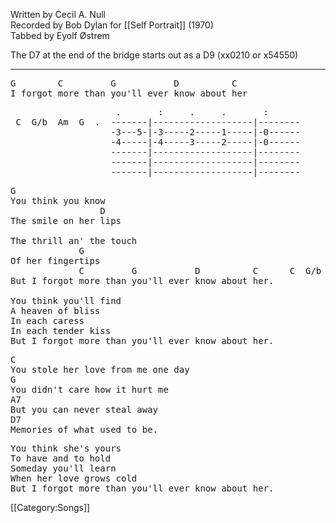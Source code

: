 Written by Cecil A. Null<br>
Recorded by Bob Dylan for [[Self Portrait]] (1970)<br>
Tabbed by Eyolf Østrem

The D7 at the end of the bridge starts out as a D9 (xx0210 or x54550)

----
<pre class="verse">
G        C         G           D          C
I forgot more than you'll ever know about her
</pre>
<pre class="tab">
                    .       :     .     .       :
 C  G/b  Am  G  .  -------|-------------------|--------
                   -3---5-|-3-----2-----1-----|-0------
                   -4-----|-4-----3-----2-----|-0------
                   -------|-------------------|--------
                   -------|-------------------|--------
                   -------|-------------------|--------
</pre>
<pre class="verse">
G
You think you know
                 D
The smile on her lips

The thrill an' the touch
             G
Of her fingertips
             C         G           D          C      C  G/b  Am  G
But I forgot more than you'll ever know about her.

You think you'll find
A heaven of bliss
In each caress
In each tender kiss
But I forgot more than you'll ever know about her.
</pre>

<pre class="bridge">
C
You stole her love from me one day
G
You didn't care how it hurt me
A7
But you can never steal away
D7
Memories of what used to be.
</pre>

<pre class="verse">
You think she's yours
To have and to hold
Someday you'll learn
When her love grows cold
But I forgot more than you'll ever know about her.
</pre>

[[Category:Songs]]